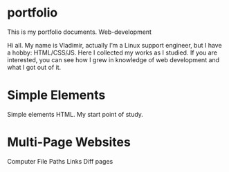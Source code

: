 # portfolio

This is my portfolio documents. Web-development

Hi all. My name is Vladimir, actually I’m a Linux support engineer, but I have a hobby: HTML/CSS/JS. Here I collected my works as I studied. If you are interested, you can see how I grew in knowledge of web development and what I got out of it.

# Simple Elements

Simple elements HTML. My start point of study.

# Multi-Page Websites

Computer File Paths
Links
Diff pages
